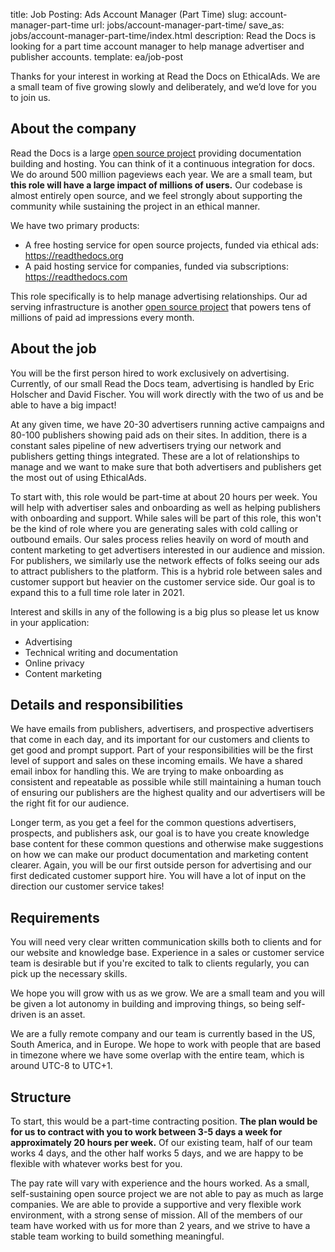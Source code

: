 title: Job Posting: Ads Account Manager (Part Time)
slug: account-manager-part-time
url: jobs/account-manager-part-time/
save_as: jobs/account-manager-part-time/index.html
description: Read the Docs is looking for a part time account manager to help manage advertiser and publisher accounts.
template: ea/job-post


Thanks for your interest in working at Read the Docs on EthicalAds.
We are a small team of five growing slowly and deliberately,
and we’d love for you to join us.


About the company
-----------------

Read the Docs is a large [open source project](https://github.com/readthedocs/readthedocs.org) providing documentation building and hosting.
You can think of it a continuous integration for docs.
We do around 500 million pageviews each year.
We are a small team,
but **this role will have a large impact of millions of users.**
Our codebase is almost entirely open source,
and we feel strongly about supporting the community while sustaining the project in an ethical manner.

We have two primary products:

* A free hosting service for open source projects, funded via ethical ads: https://readthedocs.org
* A paid hosting service for companies, funded via subscriptions: https://readthedocs.com

This role specifically is to help manage advertising relationships.
Our ad serving infrastructure is another [open source project](https://github.com/readthedocs/ethical-ad-server)
that powers tens of millions of paid ad impressions every month.


About the job
-------------

You will be the first person hired to work exclusively on advertising.
Currently, of our small Read the Docs team, advertising is handled by Eric Holscher and David Fischer.
You will work directly with the two of us and be able to have a big impact!

At any given time, we have 20-30 advertisers running active campaigns
and 80-100 publishers showing paid ads on their sites.
In addition, there is a constant sales pipeline of new advertisers trying our network
and publishers getting things integrated.
These are a lot of relationships to manage and we want to make sure
that both advertisers and publishers get the most out of using EthicalAds.

To start with, this role would be part-time at about 20 hours per week.
You will help with advertiser sales and onboarding as well as helping publishers with onboarding and support.
While sales will be part of this role,
this won't be the kind of role where you are generating sales with cold calling or outbound emails.
Our sales process relies heavily on word of mouth and content marketing to get advertisers interested
in our audience and mission.
For publishers, we similarly use the network effects of folks seeing our ads to attract publishers to the platform.
This is a hybrid role between sales and customer support but heavier on the customer service side.
Our goal is to expand this to a full time role later in 2021.

Interest and skills in any of the following is a big plus so please let us know in your application:

* Advertising
* Technical writing and documentation
* Online privacy
* Content marketing


Details and responsibilities
----------------------------

We have emails from publishers, advertisers, and prospective advertisers that come in each day,
and its important for our customers and clients to get good and prompt support.
Part of your responsibilities will be the first level of support and sales on these incoming emails.
We have a shared email inbox for handling this.
We are trying to make onboarding as consistent and repeatable as possible
while still maintaining a human touch of ensuring our publishers are the highest quality
and our advertisers will be the right fit for our audience.

Longer term, as you get a feel for the common questions advertisers, prospects, and publishers ask,
our goal is to have you create knowledge base content for these common questions
and otherwise make suggestions on how we can make our product documentation and marketing content clearer.
Again, you will be our first outside person for advertising
and our first dedicated customer support hire.
You will have a lot of input on the direction our customer service takes!


Requirements
------------

You will need very clear written communication skills both to clients
and for our website and knowledge base.
Experience in a sales or customer service team is desirable
but if you're excited to talk to clients regularly, you can pick up the necessary skills.

We hope you will grow with us as we grow.
We are a small team and you will be given a lot autonomy in building and improving things,
so being self-driven is an asset.

We are a fully remote company and our team is currently based in the US, South America, and in Europe.
We hope to work with people that are based in timezone where we have some overlap with the entire team,
which is around UTC-8 to UTC+1.


Structure
---------

To start, this would be a part-time contracting position.
**The plan would be for us to contract with you to work between 3-5 days a week for approximately 20 hours per week.**
Of our existing team, half of our team works 4 days, and the other half works 5 days,
and we are happy to be flexible with whatever works best for you.

The pay rate will vary with experience and the hours worked.
As a small, self-sustaining open source project we are not able to pay as much as large companies.
We are able to provide a supportive and very flexible work environment, with a strong sense of mission.
All of the members of our team have worked with us for more than 2 years,
and we strive to have a stable team working to build something meaningful.
